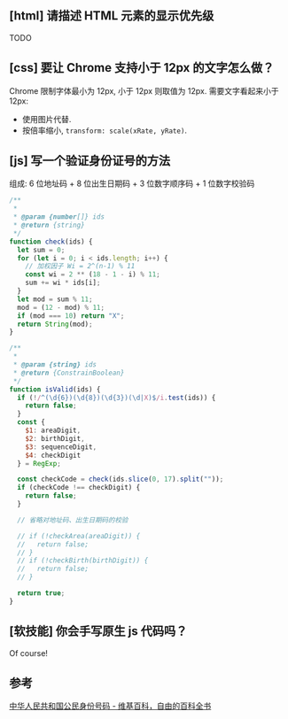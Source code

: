 ## [html] 请描述 HTML 元素的显示优先级

TODO

## [css] 要让 Chrome 支持小于 12px 的文字怎么做？

Chrome 限制字体最小为 12px, 小于 12px 则取值为 12px. 需要文字看起来小于 12px:

- 使用图片代替.
- 按倍率缩小, `transform: scale(xRate, yRate)`.

## [js] 写一个验证身份证号的方法

组成: 6 位地址码 + 8 位出生日期码 + 3 位数字顺序码 + 1 位数字校验码

```javascript
/**
 *
 * @param {number[]} ids
 * @return {string}
 */
function check(ids) {
  let sum = 0;
  for (let i = 0; i < ids.length; i++) {
    // 加权因子 Wi = 2^(n-1) % 11
    const wi = 2 ** (18 - 1 - i) % 11;
    sum += wi * ids[i];
  }
  let mod = sum % 11;
  mod = (12 - mod) % 11;
  if (mod === 10) return "X";
  return String(mod);
}

/**
 *
 * @param {string} ids
 * @return {ConstrainBoolean}
 */
function isValid(ids) {
  if (!/^(\d{6})(\d{8})(\d{3})(\d|X)$/i.test(ids)) {
    return false;
  }
  const {
    $1: areaDigit,
    $2: birthDigit,
    $3: sequenceDigit,
    $4: checkDigit
  } = RegExp;

  const checkCode = check(ids.slice(0, 17).split(""));
  if (checkCode !== checkDigit) {
    return false;
  }

  // 省略对地址码、出生日期码的校验

  // if (!checkArea(areaDigit)) {
  //   return false;
  // }
  // if (!checkBirth(birthDigit)) {
  //   return false;
  // }

  return true;
}
```

## [软技能] 你会手写原生 js 代码吗？

Of course!

## 参考

[中华人民共和国公民身份号码 - 维基百科，自由的百科全书](https://zh.wikipedia.org/wiki/中华人民共和国公民身份号码)
